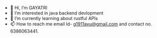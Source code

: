 - 👋 Hi, I’m GAYATRI
- 👀 I’m interested in java backend devlopment
- 🌱 I’m currently learning about rustful APIs
- 📫 How to reach me email Id- g1911ayu@gmail.com and contact no. 6386063441.

<!---
ayagt-u/ayagt-u is a ✨ special ✨ repository because its `README.md` (this file) appears on your GitHub profile.
You can click the Preview link to take a look at your changes.
--->
